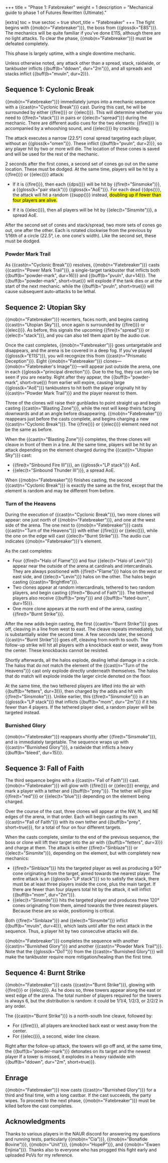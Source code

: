 +++
title = "Phase 1: Fatebreaker"
weight = 1
description = "Mechanical guide to phase 1 of Futures Rewritten (Ultimate)."

[extra]
toc = true
sectoc = true
short_title = "Fatebreaker"
+++
The fight begins with {{mob(n="Fatebreaker")}}, the boss from {{gloss(k="E8S")}}.
The mechanics will be quite familiar if you've done E11S, although there are no light attacks.
To clear the phase, {{mob(n="Fatebreaker")}} must be defeated completely.

This phase is largely uptime, with a single downtime mechanic.

Unless otherwise noted, any attack other than a spread, stack, raidwide, or tankbuster inflicts
{{buff(b="ddown", dur="2m")}}, and all spreads and stacks inflict {{buff(b="mvuln", dur=2)}}.

## Sequence 1: Cyclonic Break

{{mob(n="Fatebreaker")}} immediately jumps into a mechanic sequence
with a {{cast(n="Cyclonic Break")}} cast.
During this cast, he will be surrounded by either {{fire()}} or {{elec()}}.
This will determine whether you need to {{fire(t="stack")}} in pairs or
{{elec(t="spread")}} during the mechanic.
There are different audio cues for the two elements:
{{fire()}} is accompanied by a whooshing sound, and {{elec()}} by crackling.

The attack executes a narrow (22.5°) conal spread targeting each player, without an
{{gloss(k="omen")}}.
These inflict {{buff(b="pvuln", dur=2)}}, so any player hit by two or more will die.
The location of these cones is saved and will be used for the rest of the mechanic.

2 seconds after the first cones, a second set of cones go out on the same location.
These must be dodged.
At the same time, players will be hit by a {{fire()}} or {{elec()}} attack:

* If it is {{fire()}}, then each {{dps()}} will be hit
  by {{fire(t="Sinsmoke")}}, a {{gloss(k="pair stack")}} {{gloss(k="AoE")}}.
  For each dead {{dps()}}, the attack will hit a random {{supp()}} instead,
  <mark class="unconfirmed">doubling up if fewer than four players are alive.</mark>

* If it is {{elec()}}, then all players will be hit by {{elec(t="Sinsmite")}}, a
  spread AoE.

After the second set of cones and stack/spread, two more sets of cones go out, one after the other.
Each is rotated clockwise from the previous by 1/16th of a circle
(22.5°, i.e. one cone's width).
Like the second set, these must be dodged.

### Powder Mark Trail

As {{cast(n="Cyclonic Break")}} resolves,
{{mob(n="Fatebreaker")}} casts {{cast(n="Power Mark Trail")}},
a single-target tankbuster that inflicts both {{buff(b="powder-mark", dur=16)}} and
{{buff(b="pvuln", dur=14)}}.
The {{buff(b="powder-mark", short=true)}} will explode if the tank dies or at the start of the next
mechanic.
while the {{buff(b="pvuln", short=true)}} will cause subsequent auto-attacks to be lethal.

## Sequence 2: Utopian Sky

{{mob(n="Fatebreaker")}} recenters, faces north, and begins casting {{cast(n="Utopian Sky")}},
once again is surrounded by {{fire()}} or {{elec()}}.
As before, this signals the upcoming {{fire(t="spread")}} or {{elec(t="stack")}},
and you can also tell them apart by the audio cue.

Once the cast completes, {{mob(n="Fatebreaker")}} goes untargetable and disappears,
and the arena is be covered in a deep fog.
If you've played {{gloss(k="E11S")}},
you will recognize this from {{cast(n="Prismatic Deception")}}.
Eight {{mob(n="Fatebreaker")}} clones—{{mob(n="Fatebreaker's Image")}}—will
appear just outside the arena, one in each {{gloss(k="principal direction")}}.
Due to the fog, they can only be seen if you are nearby.
Right after they appear, the {{buff(b="powder-mark", short=true)}} from earlier will expire,
causing large {{gloss(k="AoE")}} tankbusters to hit both the player originally hit by
{{cast(n="Powder Mark Trail")}} and the player nearest to them.

Three of the clones will raise their gunblades to point straight up and begin casting
{{cast(n="Blasting Zone")}},
while the rest will keep theirs facing downwards and at an angle before disappearing.
{{mob(n="Fatebreaker")}} reappears just before the casts complete, and begins charging a new
{{cast(n="Cyclonic Break")}}. The {{fire()}} or {{elec()}} element need not be the same as before.

When the {{cast(n="Blasting Zone")}} completes,
the three clones will cleave in front of them in a line.
At the same time, players will be hit by an attack depending on the element
charged during the {{cast(n="Utopian Sky")}} cast:

* {{fire(t="Sinbound Fire III")}}, an {{gloss(k="LP stack")}} AoE.
* {{elec(t="Sinbound Thunder III")}}, a spread AoE.

When {{mob(n="Fatebreaker")}} finishes casting,
the second {{cast(n="Cyclonic Break")}} is exactly the same as the first,
except that the element is random and may be different from before.

### Turn of the Heavens

During the execution of {{cast(n="Cyclonic Break")}}, two more clones will appear:
one just north of {{mob(n="Fatebreaker")}}, and one at the west side of the arena.
The one next to {{mob(n="Fatebreaker")}} casts {{cast(n="Turn of the Heavens")}}
with either {{fire()}} or {{elec()}},
while the one on the edge will cast {{elec(t="Burnt Strike")}}.
The audio cue indicates {{mob(n="Fatebreaker")}}'s element.

As the cast completes:

* Four {{fire(t="Halo of Flame")}} and four {{elec(t="Halo of Levin")}} appear
  near the outside of the arena at cardinals and intercardinals. They are always positioned with
  {{fire(t="Flame")}} halos on the west or east side, and {{elec(t="Levin")}} halos on the other.
  The halos begin casting {{cast(n="Brightfire")}}.
* Two clones appear at random intercardinals, tethered to two random players,
  and begin casting {{fire(t="Bound of Faith")}}.
  The tethered players also receive {{buff(b="prey")}} and {{buff(b="fated-burn", dur=15)}}.
* One more clone appears at the north end of the arena,
  casting {{fire(t="Burnt Strike")}}.

After the new adds begin casting, the first {{cast(n="Burnt Strike")}} goes off,
cleaving in a line from west to east.
The cleave repeats immediately, but is substantially wider the second time.
A few seconds later, the second {{cast(n="Burnt Strike")}} goes off, cleaving from north to south.
The follow-up strike will hit all players with a knockback east or west, away from the center.
These knockbacks cannot be resisted.

Shortly afterwards, all the halos explode, dealing lethal damage in a circle.
The halos that do not match the element of the {{cast(n="Turn of the Heavens")}} cast only explode
directly underneath themselves.
The halos that do match will explode inside the larger circle denoted on the floor.

At the same time, the two tethered players are lifted into the air with
{{buff(b="fetters", dur=3)}}, then charged by the adds and hit with {{fire(t="Sinsmoke")}}.
Unlike earlier, this {{fire(t="Sinsmoke")}} is an {{gloss(k="LP stack")}} that inflicts
{{buff(b="mom", dur="2m")}} if it hits fewer than 4 players.
If the tethered player died, a random player will be targeted instead.

### Burnished Glory

{{mob(n="Fatebreaker")}} reappears shortly after {{fire(t="Sinsmoke")}},
and is immediately targetable.
The sequence wraps up with {{cast(n="Burnished Glory")}},
a raidwide that inflicts a heavy {{buff(b="bleed", dur=15)}}.

## Sequence 3: Fall of Faith

The third sequence begins with a {{cast(n="Fall of Faith")}} cast.
{{mob(n="Fatebreaker")}} will glow with {{fire()}} or {{elec()}} energy,
and mark a player with a tether and {{buff(b="prey")}}.
The tether will glow {{fire(t="red")}} or {{elec(t="blue")}} depending on the element being charged.

Over the course of the cast, three clones will appear at the NW, N, and NE edges of the arena,
in that order.
Each will begin casting its own {{cast(n="Fall of Faith")}} with its own tether and
{{buff(b="prey", short=true)}}, for a total of four on four different targets.

When the casts complete, similar to the end of the previous sequence,
the boss or clone will lift their target into the air with {{buff(b="fetters", dur=3)}} and charge
at them.
The attack is either {{fire(t="Sinblaze")}} or {{elec(t="Sinsmite")}},
depending on the element, but with completely new mechanics:

* {{fire(t="Sinblaze")}} hits the targeted player as well as producing a 90° cone originating from
  the target, aimed towards the nearest player.
  The entire attack is an {{gloss(k="LP stack")}}
  so to satisfy the stack, there must be at least three players inside the cone,
  plus the main target.
  If there are fewer than four players total hit by the attack,
  it will inflict {{buff(b="mom", dur="2m")}}.
* {{elec(t="Sinsmite")}} hits the targeted player
  and produces three 120° cones originating from them, aimed towards the three nearest players.
  Because these are so wide, positioning is critical.

Both {{fire(t="Sinblaze")}} and {{elec(t="Sinsmite")}} inflict {{buff(b="mvuln", dur=4)}},
which lasts until after the next attack in the sequence.
Thus, a player hit by two consecutive attacks will die.

{{mob(n="Fatebreaker")}} completes the sequence with another {{cast(n="Burnished Glory")}}
and another {{cast(n="Powder Mark Trail")}}.
Note that the {{gloss(k="DoT")}} from the {{cast(n="Burnished Glory")}} will make the tankbuster
require more mitigation/healing than the first time.

## Sequence 4: Burnt Strike

{{mob(n="Fatebreaker")}} casts {{cast(n="Burnt Strike")}}, glowing with {{fire()}} or {{elec()}}.
As he does so, three towers appear along the east or west edge of the arena.
The total number of players required for the towers is always 6,
but the distribution is random: it could be 1/1/4, 1/2/3, or 2/2/2 in any order.

The {{cast(n="Burnt Strike")}} is a north-south line cleave, followed by:

* For {{fire()}}, all players are knocked back east or west away from the center.
* For {{elec()}}, a second, wider line cleave.

Right after the follow-up attack, the towers will go off and, at the same time,
the {{buff(b="powder-mark")}} detonates on its target and the newest player
If a tower is missed, it explodes in a heavy raidwide
with {{buff(b="ddown", dur="2m", short=true)}}.

## Enrage

{{mob(n="Fatebreaker")}} now casts {{cast(n="Burnished Glory")}} for a third and final time,
with a long castbar.
If the cast succeeds, the party wipes.
To proceed to the next phase, {{mob(n="Fatebreaker")}} must be killed before the cast completes.

## Acknowledgments

Thanks to various players in the NAUR discord for answering my questions and running tests,
particularly {{mob(n="Cia")}}, {{mob(n="Bonafide Bovine")}}, {{mob(n="Unit")}}, {{mob(n="HopeP")}},
and {{mob(n="Ewaen Enjinia")}}.
Thanks also to everyone who has progged this fight early and uploaded PoVs for my reference.
